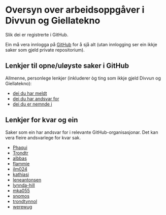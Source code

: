 # Oversyn over arbeidsoppgåver i Divvun og Giellatekno

Slik dei er registrerte i GitHub.

Ein må vera innlogga på [GitHub](https://github.com) for å sjå alt (utan innlogging ser ein ikkje saker som gjeld private repositorium).

## Lenkjer til opne/uløyste saker i GitHub

Allmenne, personlege lenkjer (inkluderer òg ting som ikkje gjeld Divvun og Giellatekno):

- [dei du har meldt](https://github.com/issues)
- [dei du har andsvar for](https://github.com/issues/assigned)
- [dei du er nemnde i](https://github.com/issues/mentioned)

## Lenkjer for kvar og ein

Saker som ein har andsvar for i relevante GitHub-organisasjonar. Det kan vera fleire andsvarlege for kvar sak.

- [Phaqui](https://github.com/search?q=org%3Agiellalt+org%3Adivvungiellatekno+org%3Adivvun+org%3Aborealium+is%3Aopen+is%3Aissue+assignee%3APhaqui+&type=issues)
- [Trondtr](https://github.com/search?q=org%3Agiellalt+org%3Adivvungiellatekno+org%3Adivvun+org%3Aborealium+is%3Aopen+is%3Aissue+assignee%3ATrondtr+&type=issues)
- [albbas](https://github.com/search?q=org%3Agiellalt+org%3Adivvungiellatekno+org%3Adivvun+org%3Aborealium+is%3Aopen+is%3Aissue+assignee%3Aalbbas+&type=issues)
- [flammie](https://github.com/search?q=org%3Agiellalt+org%3Adivvungiellatekno+org%3Adivvun+org%3Aborealium+is%3Aopen+is%3Aissue+assignee%3Aflammie+&type=issues)
- [ilm024](https://github.com/search?q=org%3Agiellalt+org%3Adivvungiellatekno+org%3Adivvun+org%3Aborealium+is%3Aopen+is%3Aissue+assignee%3Ailm024+&type=issues)
- [kathiasi](https://github.com/search?q=org%3Agiellalt+org%3Adivvungiellatekno+org%3Adivvun+org%3Aborealium+is%3Aopen+is%3Aissue+assignee%3Akathiasi+&type=issues)
- [leneantonsen](https://github.com/search?q=org%3Agiellalt+org%3Adivvungiellatekno+org%3Adivvun+org%3Aborealium+is%3Aopen+is%3Aissue+assignee%3Aleneantonsen+&type=issues)
- [lynnda-hill](https://github.com/search?q=org%3Agiellalt+org%3Adivvungiellatekno+org%3Adivvun+org%3Aborealium+is%3Aopen+is%3Aissue+assignee%3Alynnda-hill+&type=issues)
- [mka055](https://github.com/search?q=org%3Agiellalt+org%3Adivvungiellatekno+org%3Adivvun+org%3Aborealium+is%3Aopen+is%3Aissue+assignee%3Amka055+&type=issues)
- [snomos](https://github.com/search?q=org%3Agiellalt+org%3Adivvungiellatekno+org%3Adivvun+org%3Aborealium+is%3Aopen+is%3Aissue+assignee%3Asnomos+&type=issues)
- [trondtynnol](https://github.com/search?q=org%3Agiellalt+org%3Adivvungiellatekno+org%3Adivvun+org%3Aborealium+is%3Aopen+is%3Aissue+assignee%3Atrondtynnol+&type=issues)
- [werewug](https://github.com/search?q=org%3Agiellalt+org%3Adivvungiellatekno+org%3Adivvun+org%3Aborealium+is%3Aopen+is%3Aissue+assignee%3Awerewug+&type=issues)
